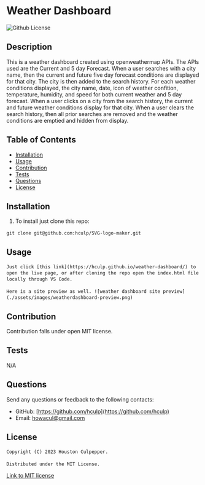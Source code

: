 # Weather Dashboard

![Github License](https://img.shields.io/badge/license-MIT-brightgreen)

## Description

This is a weather dashboard created using openweathermap APIs. The APIs used are the Current and 5 day Forecast. When a user searches with a city name, then the current and future five day forecast conditions are displayed for that city. The city is then added to the search history. For each weather conditions displayed, the city name, date, icon of weather confition, temperature, humidity, and speed for both current weather and 5 day forecast. When a user clicks on a city from the search history, the current and future weather conditions display for that city. When a user clears the search history, then all prior searches are removed and the weather conditions are emptied and hidden from display.

## Table of Contents

- [Installation](#installation)
- [Usage](#usage)
- [Contribution](#contribution)
- [Tests](#test)
- [Questions](#questions)
- [License](#license)

## Installation

1. To install just clone this repo:

```
git clone git@github.com:hculp/SVG-logo-maker.git
```

## Usage

    Just click [this link](https://hculp.github.io/weather-dashboard/) to open the live page, or after cloning the repo open the index.html file locally through VS Code.

    Here is a site preview as well. ![weather dashboard site preview](./assets/images/weatherdashboard-preview.png)

## Contribution

Contribution falls under open MIT license.

## Tests

N/A

## Questions

Send any questions or feedback to the following contacts:

- GitHub: [https://github.com/hculp](https://github.com/hculp)
- Email: [howacul@gmail.com](mailto:howacul@gmail.com)

## License

    Copyright (C) 2023 Houston Culpepper.

    Distributed under the MIT License.

[Link to MIT license](https://choosealicense.com/licenses/mit)
